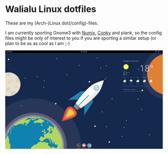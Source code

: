 Walialu Linux dotfiles
======================

These are my (Arch-)Linux dot(/config)-files.

I am currently sporting Gnome3 with [Numix][numixlink], [Conky][conkylink] and plank,
so the config files might be only of interest to you if you are
sporting a similar setup (or plan to be as as cool as I am ;-)

![Screenshot of my setup](screenshot-001.jpg)


[numixlink]: http://numixproject.org/ "Numix is a modern and stylish way to give your desktop a warm and jazzy feel."
[conkylink]: http://conky.sourceforge.net/ "Conky is a free, light-weight system monitor for X, that displays any information on your desktop. Conky is licensed under the GPL and runs on Linux and BSD."
[planklink]: http://wiki.go-docky.com/index.php?title=Plank:Introduction "Plank is meant to be the simplest dock on the planet."

